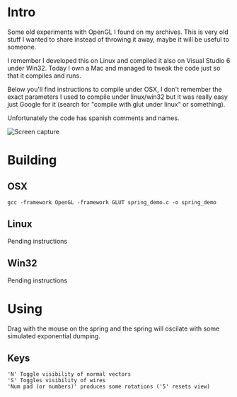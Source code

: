 Intro
=====

Some old experiments with OpenGL I found on my archives.  This is very old
stuff I wanted to share instead of throwing it away, maybe it will be useful to
someone. 

I remember I developed this on Linux and compiled it also on Visual Studio 6
under Win32. Today I own a Mac and managed to tweak the code just so that it
compiles and runs.  

Below you'll find instructions to compile under OSX, I don't remember the exact
parameters I used to compile under linux/win32 but it was really easy just
Google for it (search for "compile with glut under linux" or something).

Unfortunately the code has spanish comments and names.

![Screen capture](https://raw.github.com/manuca/opengl_spring_demo/master/spring.png)

Building
========

OSX
---

```
gcc -framework OpenGL -framework GLUT spring_demo.c -o spring_demo
```

Linux
-----

Pending instructions

Win32
-----

Pending instructions

Using
=====

Drag with the mouse on the spring and the spring will oscilate with some
simulated exponential dumping.

Keys
----

```
'N' Toggle visibility of normal vectors
'S' Toggles visibility of wires
'Num pad (or numbers)' produces some rotations ('5' resets view)
```
